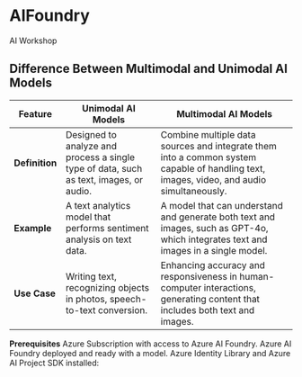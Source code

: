 # AIFoundry
AI Workshop
## Difference Between Multimodal and Unimodal AI Models
| Feature        | Unimodal AI Models                                                                 | Multimodal AI Models                                                                |
|----------------|------------------------------------------------------------------------------------|-------------------------------------------------------------------------------------|
| **Definition** | Designed to analyze and process a single type of data, such as text, images, or audio. | Combine multiple data sources and integrate them into a common system capable of handling text, images, video, and audio simultaneously. |
| **Example**    | A text analytics model that performs sentiment analysis on text data.             | A model that can understand and generate both text and images, such as GPT-4o, which integrates text and images in a single model. |
| **Use Case**   | Writing text, recognizing objects in photos, speech-to-text conversion.            | Enhancing accuracy and responsiveness in human-computer interactions, generating content that includes both text and images. |

**Prerequisites**
Azure Subscription with access to Azure AI Foundry.
Azure AI Foundry deployed and ready with a model.
Azure Identity Library and Azure AI Project SDK installed:


